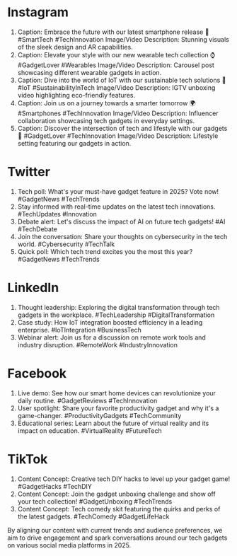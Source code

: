 # Instagram
1. Caption: Embrace the future with our latest smartphone release 🚀 #SmartTech #TechInnovation
   Image/Video Description: Stunning visuals of the sleek design and AR capabilities.
2. Caption: Elevate your style with our new wearable tech collection ⌚ #GadgetLover #Wearables
   Image/Video Description: Carousel post showcasing different wearable gadgets in action.
3. Caption: Dive into the world of IoT with our sustainable tech solutions 🌱 #IoT #SustainabilityInTech
   Image/Video Description: IGTV unboxing video highlighting eco-friendly features.
4. Caption: Join us on a journey towards a smarter tomorrow 🌍 #Smartphones #TechInnovation
   Image/Video Description: Influencer collaboration showcasing tech gadgets in everyday settings.
5. Caption: Discover the intersection of tech and lifestyle with our gadgets 💼 #GadgetLover #TechInnovation
   Image/Video Description: Lifestyle setting featuring our gadgets in action.

# Twitter
1. Tech poll: What's your must-have gadget feature in 2025? Vote now! #GadgetNews #TechTrends
2. Stay informed with real-time updates on the latest tech innovations. #TechUpdates #Innovation
3. Debate alert: Let's discuss the impact of AI on future tech gadgets! #AI #TechDebate
4. Join the conversation: Share your thoughts on cybersecurity in the tech world. #Cybersecurity #TechTalk
5. Quick poll: Which tech trend excites you the most this year? #GadgetNews #TechTrends

# LinkedIn
1. Thought leadership: Exploring the digital transformation through tech gadgets in the workplace. #TechLeadership #DigitalTransformation
2. Case study: How IoT integration boosted efficiency in a leading enterprise. #IoTIntegration #BusinessTech
3. Webinar alert: Join us for a discussion on remote work tools and industry disruption. #RemoteWork #IndustryInnovation

# Facebook
1. Live demo: See how our smart home devices can revolutionize your daily routine. #GadgetReviews #TechInnovation
2. User spotlight: Share your favorite productivity gadget and why it's a game-changer. #ProductivityGadgets #TechCommunity
3. Educational series: Learn about the future of virtual reality and its impact on education. #VirtualReality #FutureTech

# TikTok
1. Content Concept: Creative tech DIY hacks to level up your gadget game! #GadgetHacks #TechDIY
2. Content Concept: Join the gadget unboxing challenge and show off your tech collection! #GadgetUnboxing #TechTrends
3. Content Concept: Tech comedy skit featuring the quirks and perks of the latest gadgets. #TechComedy #GadgetLifeHack

By aligning our content with current trends and audience preferences, we aim to drive engagement and spark conversations around our tech gadgets on various social media platforms in 2025.